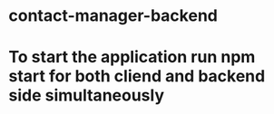 # contact-manager-backend
# To start the application run npm start for both cliend and backend side simultaneously
